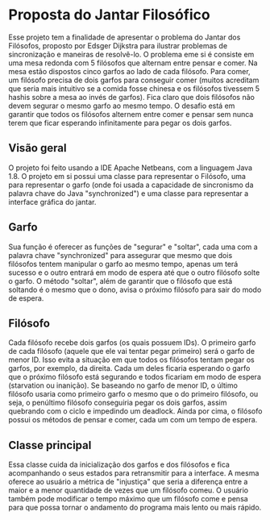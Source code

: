 # Proposta do Jantar Filosófico
Esse projeto tem a finalidade de apresentar o problema do Jantar dos
Filósofos, proposto por Edsger Dijkstra para ilustrar problemas de
sincronização e maneiras de resolvê-lo.
O problema eme si é consiste em uma mesa redonda com 5 filósofos
que alternam entre pensar e comer. Na mesa estão dispostos cinco garfos
ao lado de cada filósofo. Para comer, um filósofo precisa de dois garfos
para conseguir comer (muitos acreditam que seria mais intuitivo se a 
comida fosse chinesa e os filósofos tivessem 5 hashis sobre a mesa ao
invés de garfos). Fica claro que dois filósofos não devem segurar o
mesmo garfo ao mesmo tempo. O desafio está em garantir que todos os 
filósofos alternem entre comer e pensar sem nunca terem que ficar
esperando infinitamente para pegar os dois garfos.


## Visão geral
O projeto foi feito usando a IDE Apache Netbeans, com a linguagem
Java 1.8. O projeto em si possui uma classe para representar o
Filósofo, uma para representar o garfo (onde foi usada a capacidade
de sincronismo da palavra chave do Java "synchronized") e uma classe
para representar a interface gráfica do jantar.

## Garfo
Sua função é oferecer as funções de "segurar" e "soltar", cada uma
com a palavra chave "synchronized" para assegurar que mesmo que dois
filósofos tentem manipular o garfo ao mesmo tempo, apenas um terá
sucesso e o outro entrará em modo de espera até que o outro filósofo
solte o garfo. O método "soltar", além de garantir que o filósofo que
está soltando é o mesmo que o dono, avisa o próximo filósofo para sair
do modo de espera.

## Filósofo
Cada filósofo recebe dois garfos (os quais possuem IDs). O primeiro
garfo de cada filósofo (aquele que ele vai tentar pegar primeiro)
será o garfo de menor ID. Isso evita a situação em que todos os
filósofos tentam pegar os garfos, por exemplo, da direita. Cada um
deles ficaria esperando o garfo que o próximo filósofo está segurando
e todos ficariam em modo de espera (starvation ou inanição). Se 
baseando no garfo de menor ID, o último filósofo usaria como primeiro
garfo o mesmo que o do primeiro filósofo, ou seja, o penúltimo filósofo
conseguiria pegar os dois garfos, assim quebrando com o ciclo e
impedindo um deadlock.
Ainda por cima, o filósofo possui os métodos de pensar e comer, cada um
com um tempo de espera.

## Classe principal
Essa classe cuida da inicialização dos garfos e dos filósofos e fica
acompanhando o seus estados para retransmitir para a interface. A mesma
oferece ao usuário a métrica de "injustiça" que seria a diferença entre
a maior e a menor quantidade de vezes que um filósofo comeu.
O usuário também pode modificar o tempo máximo que um filósofo come
e pensa para que possa tornar o andamento do programa mais lento ou mais
rápido.

